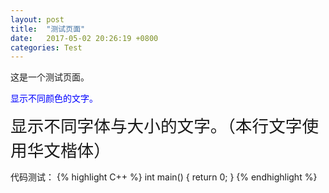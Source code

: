 ```yaml
---
layout: post
title:  "测试页面"
date:   2017-05-02 20:26:19 +0800
categories: Test
---
```


这是一个测试页面。

<span style="color:#0000FF">显示不同颜色的文字。</span>

<span style="font-family:华文楷体;font-size:20pt">显示不同字体与大小的文字。（本行文字使用华文楷体）</span>

代码测试：
{% highlight C++ %}
int main()
{
	return 0;
}
{% endhighlight %}
